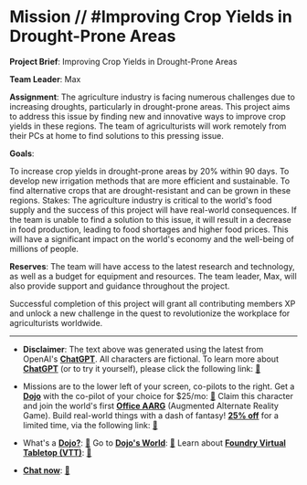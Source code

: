 # Mission // #Improving Crop Yields in Drought-Prone Areas

**Project Brief**: Improving Crop Yields in Drought-Prone Areas

**Team Leader**: Max

**Assignment**:
The agriculture industry is facing numerous challenges due to increasing droughts, particularly in drought-prone areas. This project aims to address this issue by finding new and innovative ways to improve crop yields in these regions. The team of agriculturists will work remotely from their PCs at home to find solutions to this pressing issue.

**Goals**:

To increase crop yields in drought-prone areas by 20% within 90 days.
To develop new irrigation methods that are more efficient and sustainable.
To find alternative crops that are drought-resistant and can be grown in these regions.
Stakes:
The agriculture industry is critical to the world's food supply and the success of this project will have real-world consequences. If the team is unable to find a solution to this issue, it will result in a decrease in food production, leading to food shortages and higher food prices. This will have a significant impact on the world's economy and the well-being of millions of people.

**Reserves**:
The team will have access to the latest research and technology, as well as a budget for equipment and resources. The team leader, Max, will also provide support and guidance throughout the project.

Successful completion of this project will grant all contributing members XP and unlock a new challenge in the quest to revolutionize the workplace for agriculturists worldwide.

---

* **Disclaimer**: The text above was generated using the latest from OpenAI's [**ChatGPT**](https://openai.com/blog/chatgpt/).  All characters are fictional.  To learn more about [**ChatGPT**](https://openai.com/blog/chatgpt/) (or to try it yourself), please click the following link: [:closed_book:](https://openai.com/blog/chatgpt/)

* Missions are to the lower left of your screen, co-pilots to the right. Get a [**Dojo**](https://workmates.live/marketplace) with the co-pilot of your choice for $25/mo: [:green_book:](https://workmates.live/marketplace)  Claim this character and join the world's first [**Office AARG**](https://dojos.world) (Augmented Alternate Reality Game). Build real-world things with a dash of fantasy! [**25% off**](https://blog.workmates.live/deal-on-a-dojo) for a limited time, via the following link: [:green_book:](https://blog.workmates.live/deal-on-a-dojo) 

* What's a [**Dojo?**](https://workdojos.com): [:blue_book:](https://workdojos.com)  Go to [**Dojo's World**](https://dojos.world): [:blue_book:](https://dojos.world)  Learn about [**Foundry Virtual Tabletop (VTT)**](https://foundryvtt.com): [:closed_book:](https://foundryvtt.com/)

* [**Chat now**](https://chat.workmates.live/channel/support): [:ledger:](https://chat.workmates.live/channel/support)